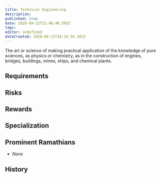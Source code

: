 ```yaml
---
title: Technical Engineering
description: 
published: true
date: 2020-09-22T21:40:40.595Z
tags: 
editor: undefined
dateCreated: 2020-09-22T18:34:34.101Z
---
```


The art or science of making practical application of the knowledge of pure sciences, as physics or chemistry, as in the construction of engines, bridges, buildings, mines, ships, and chemical plants.

## Requirements

## Risks

## Rewards

## Specialization

## Prominent Ramathians

- *None*

## History

